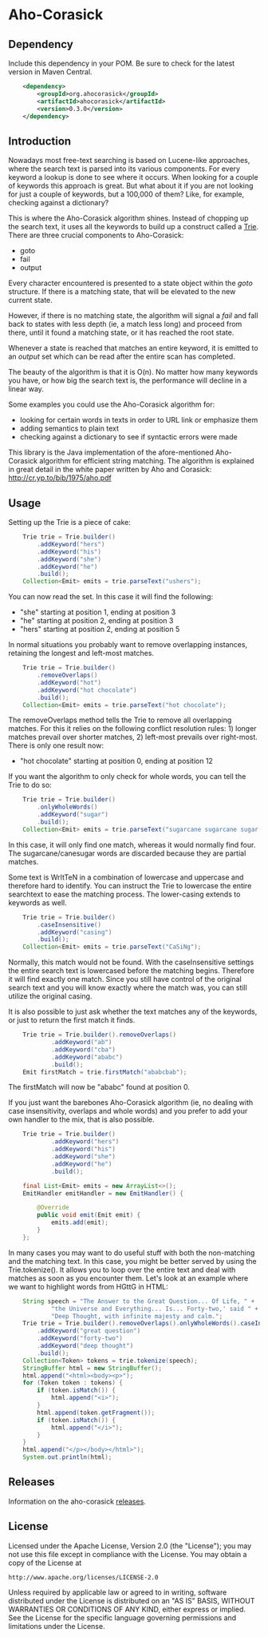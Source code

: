 Aho-Corasick
============

Dependency
----------
Include this dependency in your POM. Be sure to check for the latest version in Maven Central.
```xml
    <dependency>
        <groupId>org.ahocorasick</groupId>
        <artifactId>ahocorasick</artifactId>
        <version>0.3.0</version>
    </dependency>
```

Introduction
------------
Nowadays most free-text searching is based on Lucene-like approaches, where the search text is parsed into its
various components. For every keyword a lookup is done to see where it occurs. When looking for a couple of keywords
this approach is great. But what about it if you are not looking for just a couple of keywords, but a 100,000 of
them? Like, for example, checking against a dictionary?

This is where the Aho-Corasick algorithm shines. Instead of chopping up the search text, it uses all the keywords
to build up a construct called a [Trie](http://en.wikipedia.org/wiki/Trie). There are three crucial components
to Aho-Corasick:
* goto
* fail
* output

Every character encountered is presented to a state object within the *goto* structure. If there is a matching state,
that will be elevated to the new current state.

However, if there is no matching state, the algorithm will signal a *fail* and fall back to states with less depth
(ie, a match less long) and proceed from there, until it found a matching state, or it has reached the root state.

Whenever a state is reached that matches an entire keyword, it is emitted to an *output* set which can be read after
the entire scan has completed.

The beauty of the algorithm is that it is O(n). No matter how many keywords you have, or how big the search text is,
the performance will decline in a linear way.

Some examples you could use the Aho-Corasick algorithm for:
* looking for certain words in texts in order to URL link or emphasize them
* adding semantics to plain text
* checking against a dictionary to see if syntactic errors were made

This library is the Java implementation of the afore-mentioned Aho-Corasick algorithm for efficient string matching.
The algorithm is explained in great detail in the white paper written by
Aho and Corasick: http://cr.yp.to/bib/1975/aho.pdf

Usage
-----
Setting up the Trie is a piece of cake:
```java
    Trie trie = Trie.builder()
        .addKeyword("hers")
        .addKeyword("his")
        .addKeyword("she")
        .addKeyword("he")
        .build();
    Collection<Emit> emits = trie.parseText("ushers");
```

You can now read the set. In this case it will find the following:
* "she" starting at position 1, ending at position 3
* "he" starting at position 2, ending at position 3
* "hers" starting at position 2, ending at position 5

In normal situations you probably want to remove overlapping instances, retaining the longest and left-most
matches.

```java
    Trie trie = Trie.builder()
        .removeOverlaps()
        .addKeyword("hot")
        .addKeyword("hot chocolate")
        .build();
    Collection<Emit> emits = trie.parseText("hot chocolate");
```

The removeOverlaps method tells the Trie to remove all overlapping matches. For this it relies on the following
conflict resolution rules: 1) longer matches prevail over shorter matches, 2) left-most prevails over right-most.
There is only one result now:
* "hot chocolate" starting at position 0, ending at position 12

If you want the algorithm to only check for whole words, you can tell the Trie to do so:

```java
    Trie trie = Trie.builder()
        .onlyWholeWords()
        .addKeyword("sugar")
        .build();
    Collection<Emit> emits = trie.parseText("sugarcane sugarcane sugar canesugar");
```

In this case, it will only find one match, whereas it would normally find four. The sugarcane/canesugar words
are discarded because they are partial matches.

Some text is WrItTeN in a combination of lowercase and uppercase and therefore hard to identify. You can instruct
the Trie to lowercase the entire searchtext to ease the matching process. The lower-casing extends to keywords as well.

```java
    Trie trie = Trie.builder()
        .caseInsensitive()
        .addKeyword("casing")
        .build();
    Collection<Emit> emits = trie.parseText("CaSiNg");
```

Normally, this match would not be found. With the caseInsensitive settings the entire search text is lowercased
before the matching begins. Therefore it will find exactly one match. Since you still have control of the original
search text and you will know exactly where the match was, you can still utilize the original casing.

It is also possible to just ask whether the text matches any of the keywords, or just to return the first match it 
finds.

```java
    Trie trie = Trie.builder().removeOverlaps()
            .addKeyword("ab")
            .addKeyword("cba")
            .addKeyword("ababc")
            .build();
    Emit firstMatch = trie.firstMatch("ababcbab");
```

The firstMatch will now be "ababc" found at position 0.

If you just want the barebones Aho-Corasick algorithm (ie, no dealing with case insensitivity, overlaps and whole
 words) and you prefer to add your own handler to the mix, that is also possible.
 
```java
    Trie trie = Trie.builder()
            .addKeyword("hers")
            .addKeyword("his")
            .addKeyword("she")
            .addKeyword("he")
            .build();

    final List<Emit> emits = new ArrayList<>();
    EmitHandler emitHandler = new EmitHandler() {

        @Override
        public void emit(Emit emit) {
            emits.add(emit);
        }
    };
```

In many cases you may want to do useful stuff with both the non-matching and the matching text. In this case, you
might be better served by using the Trie.tokenize(). It allows you to loop over the entire text and deal with
matches as soon as you encounter them. Let's look at an example where we want to highlight words from HGttG in HTML:

```java
    String speech = "The Answer to the Great Question... Of Life, " +
            "the Universe and Everything... Is... Forty-two,' said " +
            "Deep Thought, with infinite majesty and calm.";
    Trie trie = Trie.builder().removeOverlaps().onlyWholeWords().caseInsensitive()
        .addKeyword("great question")
        .addKeyword("forty-two")
        .addKeyword("deep thought")
        .build();
    Collection<Token> tokens = trie.tokenize(speech);
    StringBuffer html = new StringBuffer();
    html.append("<html><body><p>");
    for (Token token : tokens) {
        if (token.isMatch()) {
            html.append("<i>");
        }
        html.append(token.getFragment());
        if (token.isMatch()) {
            html.append("</i>");
        }
    }
    html.append("</p></body></html>");
    System.out.println(html);
```

Releases
--------
Information on the aho-corasick [releases](https://github.com/robert-bor/aho-corasick/releases).

License
-------
   Licensed under the Apache License, Version 2.0 (the "License");
   you may not use this file except in compliance with the License.
   You may obtain a copy of the License at

	http://www.apache.org/licenses/LICENSE-2.0

   Unless required by applicable law or agreed to in writing, software
   distributed under the License is distributed on an "AS IS" BASIS,
   WITHOUT WARRANTIES OR CONDITIONS OF ANY KIND, either express or implied.
   See the License for the specific language governing permissions and
   limitations under the License.
